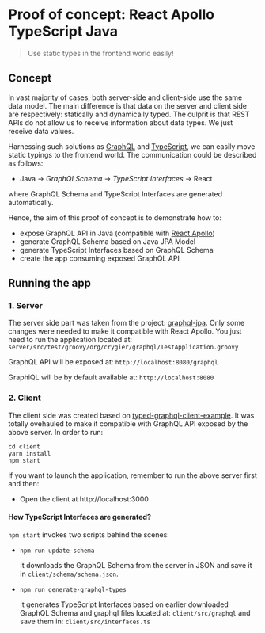 # Proof of concept: React Apollo TypeScript Java

> Use static types in the frontend world easily!

## Concept

In vast majority of cases, both server-side and client-side use the same data model. The main difference is that data on the server and client side are respectively: statically and dynamically typed. The culprit is that REST APIs do not allow us to receive information about data types. We just receive data values.

 Harnessing such solutions as [GraphQL](http://graphql.org/) and [TypeScript](https://www.typescriptlang.org/), we can easily move static typings to the frontend world. The communication could be described as follows:
  - Java -> *GraphQLSchema* -> *TypeScript Interfaces* -> React

where GraphQL Schema and TypeScript Interfaces are generated automatically.

Hence, the aim of this proof of concept is to demonstrate how to:
 - expose GraphQL API in Java (compatible with [React Apollo](http://dev.apollodata.com/react/))
 - generate GraphQL Schema based on Java JPA Model
 - generate TypeScript Interfaces based on GraphQL Schema
 - create the app consuming exposed GraphQL API

## Running the app

### 1. Server

The server side part was taken from the project: [graphql-jpa](https://github.com/jcrygier/graphql-jpa). Only some changes were needed to make it compatible with React Apollo. You just need to run the application located at: `server/src/test/groovy/org/crygier/graphql/TestApplication.groovy`

GraphQL API will be exposed at: `http://localhost:8080/graphql`

GraphiQL will be by default available at: `http://localhost:8080`

### 2. Client

The client side was created based on [typed-graphql-client-example](https://github.com/apollographql/typed-graphql-client-example). It was totally ovehauled to make it compatible with GraphQL API exposed by the above server. In order to run:

```
cd client
yarn install
npm start
```

If you want to launch the application, remember to run the above server first and then:
- Open the client at http://localhost:3000

#### How TypeScript Interfaces are generated?

`npm start` invokes two scripts behind the scenes:
 - `npm run update-schema`

    It downloads the GraphQL Schema from the server in JSON and save it in `client/schema/schema.json`.

 - `npm run generate-graphql-types`

    It generates TypeScript Interfaces based on earlier downloaded GraphQL Schema and graphql files located at: `client/src/graphql` and save them in: `client/src/interfaces.ts`
